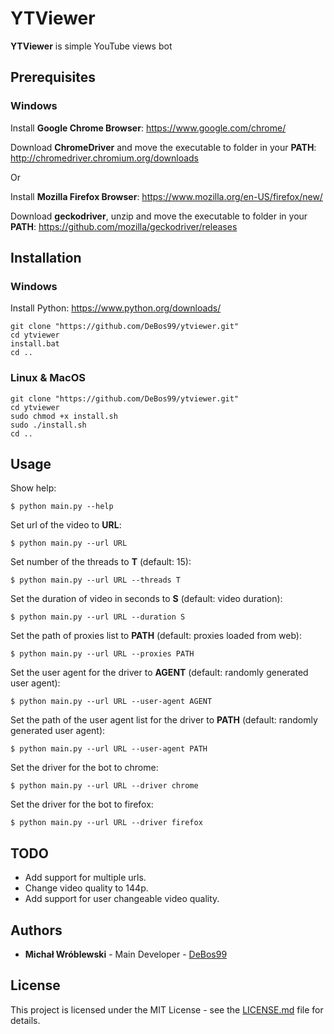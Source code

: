 # YTViewer

**YTViewer** is simple YouTube views bot

## Prerequisites

### Windows

Install **Google Chrome Browser**: https://www.google.com/chrome/

Download **ChromeDriver** and move the executable to folder in your **PATH**: http://chromedriver.chromium.org/downloads

Or

Install **Mozilla Firefox Browser**: https://www.mozilla.org/en-US/firefox/new/

Download **geckodriver**, unzip and move the executable to folder in your **PATH**: https://github.com/mozilla/geckodriver/releases

## Installation

### Windows

Install Python: https://www.python.org/downloads/

```
git clone "https://github.com/DeBos99/ytviewer.git"
cd ytviewer
install.bat
cd ..
```

### Linux & MacOS

```
git clone "https://github.com/DeBos99/ytviewer.git"
cd ytviewer
sudo chmod +x install.sh
sudo ./install.sh
cd ..
```

## Usage

Show help:

`$ python main.py --help`

Set url of the video to **URL**:

`$ python main.py --url URL`

Set number of the threads to **T** (default: 15):

`$ python main.py --url URL --threads T`

Set the duration of video in seconds to **S** (default: video duration):

`$ python main.py --url URL --duration S`

Set the path of proxies list to **PATH** (default: proxies loaded from web):

`$ python main.py --url URL --proxies PATH`

Set the user agent for the driver to **AGENT** (default: randomly generated user agent):

`$ python main.py --url URL --user-agent AGENT`

Set the path of the user agent list for the driver to **PATH** (default: randomly generated user agent):

`$ python main.py --url URL --user-agent PATH`

Set the driver for the bot to chrome:

`$ python main.py --url URL --driver chrome`

Set the driver for the bot to firefox:

`$ python main.py --url URL --driver firefox`

## TODO

* Add support for multiple urls.
* Change video quality to 144p.
* Add support for user changeable video quality.

## Authors

* **Michał Wróblewski** - Main Developer - [DeBos99](https://github.com/DeBos99)

## License

This project is licensed under the MIT License - see the [LICENSE.md](LICENSE.md) file for details.
